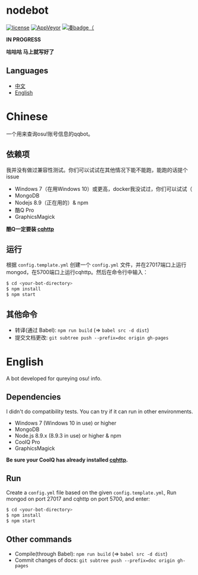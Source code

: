 # nodebot
[![license](https://img.shields.io/github/license/trustgit/nodebot.svg)](https://github.com/trustgit/nodebot/blob/master/LICENSE)
[![AppVeyor](https://img.shields.io/appveyor/ci/trustgit/nodebot.svg)](https://ci.appveyor.com/project/trustgit/nodebot)
[![凑badge（](https://img.shields.io/badge/developed%20for-osu!-ff6699.svg)](https://osu.ppy.sh/home)

**IN PROGRESS**

**咕咕咕 马上就写好了**

## Languages
- [中文](#Chinese)
- [English](#English)

# Chinese
一个用来查询osu!账号信息的qqbot。
## 依赖项
我并没有做过兼容性测试。你们可以试试在其他情况下能不能跑，能跑的话提个issue
- Windows 7（在用Windows 10）或更高，docker我没试过，你们可以试试（
- MongoDB
- Nodejs 8.9（正在用的）& npm
- 酷Q Pro
- GraphicsMagick

**酷Q一定要装 [cqhttp](https://github.com/richardchien/coolq-http-api/releases)**
## 运行
根据 `config.template.yml` 创建一个 `config.yml` 文件，并在27017端口上运行mongod，在5700端口上运行cqhttp。然后在命令行中输入：
```sh
$ cd <your-bot-directory>
$ npm install
$ npm start
```
## 其他命令
- 转译(通过 Babel): `npm run build` (=> `babel src -d dist`)
- 提交文档更改: `git subtree push --prefix=doc origin gh-pages`

# English
A bot developed for qureying osu! info.
## Dependencies
I didn't do compatibility tests. You can try if it can run in other environments.
- Windows 7 (Windows 10 in use) or higher
- MongoDB
- Node.js 8.9.x (8.9.3 in use) or higher & npm
- CoolQ Pro
- GraphicsMagick

**Be sure your CoolQ has already installed [cqhttp](https://github.com/richardchien/coolq-http-api/releases).**
## Run
Create a `config.yml` file based on the given `config.template.yml`, Run mongod on port 27017 and cqhttp on port 5700, and enter:
```sh
$ cd <your-bot-directory>
$ npm install
$ npm start
```
## Other commands
- Compile(through Babel): `npm run build` (=> `babel src -d dist`)
- Commit changes of docs: `git subtree push --prefix=doc origin gh-pages`
